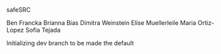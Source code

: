 safeSRC

Ben Francka
Brianna Bias
Dimitra Weinstein
Elise Muellerleile
Maria Ortiz-Lopez
Sofia Tejada

Initializing dev branch to be made the default